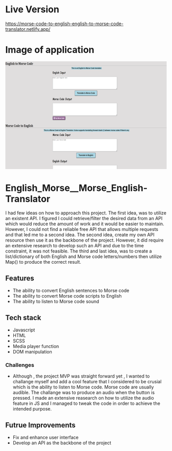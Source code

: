 # Live Version 
https://morse-code-to-english-english-to-morse-code-translator.netlify.app/

# Image of application
![alt text](https://github.com/jedhabush/English_Morse__Morse_English-Translator/blob/main/Eng-Morse-IMG.png)

# English_Morse__Morse_English-Translator
I had few ideas on how to approach this project. The first idea, was to utilize an existent API. I figured I could retrieve/filter the desired data from an API which would reduce the amount of work and it would be easier to maintain. However, I could not find a reliable free API that allows multiple requests and that led me to a second idea. The second idea, create my own API resource then use it as the backbone of the project. However, it did require an extensive research to develop such an API and due to the time constraint, it was not feasible. The third and last idea, was to create a list/dictionary of both English and Morse code letters/numbers then utilize Map() to produce the correct result. 

## Features
- The ability to convert English sentences to Morse code
- The ability to convert Morse code scripts to English
- The ability to listen to Morse code sound

## Tech stack
- Javascript 
- HTML
- SCSS
- Media player function
- DOM manipulation

### Challenges
- Although , the project MVP was straight forward yet , I wanted to challange myself and add a cool feature that I considered to be crusial which is the ability to listen to Morse code. Morse code are usually audible. The challange was to produce an audio when the button is pressed. I made an extensive reasearch on how to utilize the audio feature in JS and I managed to tweak the code in order to achieve the intended purpose.

## Futrue Improvements
- Fix and enhance user interface 
- Develop an API as the backbone of the project



